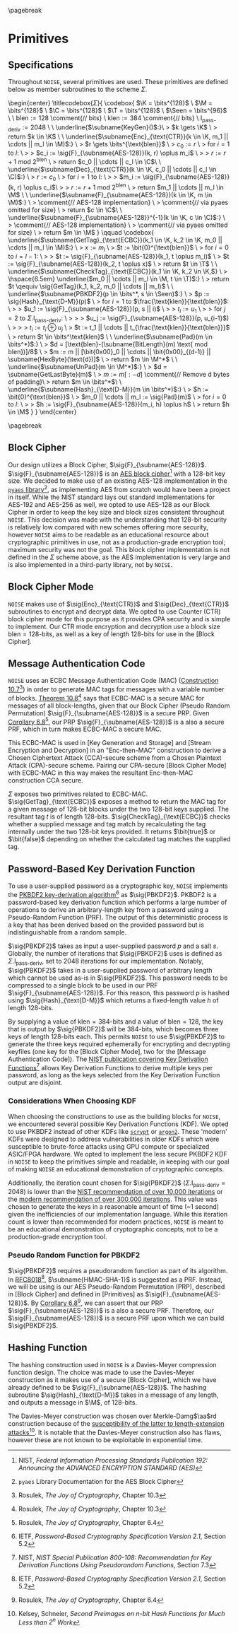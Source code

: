 \pagebreak

# Primitives

## Specifications

Throughout `NOISE`, several primitives are used. These primitives are defined below as member subroutines to the scheme $\Sigma$.

\begin{center}
  \titlecodebox{$\Sigma$}{
    \codebox{
      $\K = \bits^{128}$ \\
      $\M = \bits^{128}$ \\
      $\C = \bits^{128}$ \\
      $\T = \bits^{128}$ \\
      $\Seen = \bits^{96}$ \\
      \\
      $\text{blen} := 128$ \comment{// bits} \\
      $\text{klen} := 384$ \comment{// bits} \\
      $\text{I}_{\text{pass-deriv}} := 2048$ \\
      \\
      \underline{$\subname{KeyGen}()$:}\\
      \> $k \gets \K$ \\
      \> return $k \in \K$ \\
      \\
      \underline{$\subname{Enc}_{\text{CTR}}(k \in \K, m_1 || \cdots || m_l \in \M)$:} \\
      \> $r \gets \bits^{\text{blen}}$ \\
      \> $c_0 := r$ \\
      \> for $i = 1$ to $l$: \\
      \> \> $c_i := \sig{F}_{\subname{AES-128}}(k, r) \oplus m_i$ \\
      \> \> $r := r + 1 \text{ mod } 2^{\text{blen}}$ \\
      \> return $c_0 || \cdots || c_l \in \C$\\
      \\
      \underline{$\subname{Dec}_{\text{CTR}}(k \in \K, c_0 || \cdots || c_l \in \C)$:} \\
      \> $r := c_0$ \\
      \> for $i = 1$ to $l$: \\
      \> \> $m_i := \sig{F}_{\subname{AES-128}}(k, r) \oplus c_i$\\
      \> \> $r := r + 1 \text{ mod } 2^{\text{blen}}$ \\
      \> return $m_1 || \cdots || m_l \in \M$ \\
      \\
      \underline{$\subname{F}_{\subname{AES-128}}(k \in \K, m \in \M)$:} \\
      \> \comment{// AES-128 implementation} \\
      \> \comment{// via pyaes omitted for size} \\
      \> return $c \in \C$\\
      \\
      \underline{$\subname{F}_{\subname{AES-128}}^{-1}(k \in \K, c \in \C)$:} \\
      \> \comment{// AES-128 implementation} \\
      \> \comment{// via pyaes omitted for size} \\
      \> return $m \in \M$
    }
    \qquad
    \codebox{
      \underline{$\subname{GetTag}_{\text{ECBC}}(k_1 \in \K, k_2 \in \K, m_0 || \cdots || m_l \in \M)$:} \\
      \> $x := m_l$ \\
      \> $t := \bit{0}^{\text{blen}}$ \\
      \> for $i=0$ to $i = l-1$: \\
      \> \> $t := \sig{F}_{\subname{AES-128}}(k_1, t \oplus m_i)$ \\
      \> $t := \sig{F}_{\subname{AES-128}}(k_2, t \oplus x)$ \\
      \> return $t \in \T$ \\
      \\
      \underline{$\subname{CheckTag}_{\text{ECBC}}(k_1 \in \K, k_2 \in \K,$} \\
      \> \hspace{6.5em} \underline{$m_0 || \cdots || m_l \in \M, t \in \T)$:} \\
      \> return $t \qequiv \sig{GetTag}(k_1, k_2, m_0 || \cdots || m_l)$ \\
      \\
      \underline{$\subname{PBKDF2}(p \in \bits^*, s \in \Seen)$:} \\
      \> $p := \sig{Hash}_{\text{D-M}}(p)$ \\
      \> for $i = 1$ to $\frac{\text{klen}}{\text{blen}}$: \\
      \> \> $u_1 := \sig{F}_{\subname{AES-128}}(p, s || i)$ \\
      \> \> $t_i := u_1$ \\
      \> \> for $j = 2$ to $\Sigma.\text{I}_{\text{pass-deriv}}$: \\
      \> \> \> $u_j := \sig{F}_{\subname{AES-128}}(p, u_{i-1}$) \\
      \> \> \> $t_i := t_i \oplus u_j$ \\
      \> $t := t_1 || \cdots || t_{\frac{\text{klen}}{\text{blen}}}$ \\
      \> return $t \in \bits^\text{klen}$ \\
      \\
      \underline{$\subname{Pad}(m \in \bits^*)$:} \\
      \> $d = [\text{blen}-(\subname{BitLength}(m) \text{ mod blen})]/8$ \\
      \> $m := m || [\bit{0x00}_0 || \cdots || \bit{0x00}_{(d-1)} || \subname{HexByte}(\text{d})]$ \\
      \> return $m \in \M^*$ \\
      \\
      \underline{$\subname{UnPad}(m \in \M^*)$:} \\
      \> $d = \subname{GetLastByte}(m)$ \\
      \> $m := m[:-d]$ \comment{// Remove d bytes of padding}\\
      \> return $m \in \bits^*$\\
      \\
      \underline{$\subname{Hash}_{\text{D-M}}(m \in \bits^*)$:} \\
      \> $h := \bit{0}^{\text{blen}}$ \\
      \> $m_0 || \cdots || m_l := \sig{Pad}(m)$ \\
      \> for $i=0$ to $l$: \\
      \> \> $h := \sig{F}_{\subname{AES-128}}(m_i, h) \oplus h$ \\
      \> return $h \in \M$
    }
  }
\end{center}

\pagebreak

## Block Cipher

Our design utilizes a Block Cipher, $\sig{F}_{\subname{AES-128}}$. $\sig{F}_{\subname{AES-128}}$ is an [AES block cipher](https://nvlpubs.nist.gov/nistpubs/FIPS/NIST.FIPS.197.pdf)[^3.1] with a 128-bit key size. We decided to make use of an existing AES-128 implementation in the [`pyaes` library](https://github.com/ricmoo/pyaes#aes-block-cipher)[^3.2], as implementing AES from scratch would have been a project in itself. While the NIST standard lays out standard implementations for AES-192 and AES-256 as well, we opted to use AES-128 as our Block Cipher in order to keep the key size and block sizes consistent throughout `NOISE`. This decision was made with the understanding that 128-bit security is relatively low compared with new schemes offering more security, however `NOISE` aims to be readable as an educational resource about cryptographic primitives in use, not as a production-grade encryption tool; maximum security was not the goal. This block cipher implementation is not defined in the $\Sigma$ scheme above, as the AES implementation is very large and is also implemented in a third-party library, not by `NOISE`.

[^3.1]: NIST, *Federal Information Processing Standards Publication 192: Announcing the ADVANCED ENCRYPTION STANDARD (AES)*
[^3.2]: `pyaes` Library Documentation for the AES Block Cipher

## Block Cipher Mode

`NOISE` makes use of $\sig{Enc}_{\text{CTR}}$ and $\sig{Dec}_{\text{CTR}}$ subroutines to encrypt and decrypt data. We opted to use Counter (CTR) block cipher mode for this purpose as it provides CPA security and is simple to implement. Our CTR mode encryption and decryption use a block size $\text{blen} = 128$-bits, as well as a key of length 128-bits for use in the [Block Cipher].

## Message Authentication Code

`NOISE` uses an ECBC Message Authentication Code (MAC) ([Construction 10.7](https://joyofcryptography.com/pdf/book.pdf)[^3.3]) in order to generate MAC tags for messages with a variable number of blocks. [Theorem 10.8](https://joyofcryptography.com/pdf/book.pdf)[^3.4] says that ECBC-MAC is a secure MAC for messages of all block-lengths, given that our Block Cipher (Pseudo Random Permutation) $\sig{F}_{\subname{AES-128}}$ is a secure PRP. Given [Corollary 6.8](https://joyofcryptography.com/pdf/book.pdf#theorem.464)[^3.5], our PRP $\sig{F}_{\subname{AES-128}}$ is a also a secure PRF, which in turn makes ECBC-MAC a secure MAC.

This ECBC-MAC is used in [Key Generation and Storage] and [Stream Encryption and Decryption] in an "Enc-then-MAC" construction to derive a Chosen Ciphertext Attack (CCA)-secure scheme from a Chosen Plaintext Attack (CPA)-secure scheme. Pairing our CPA-secure [Block Cipher Mode] with ECBC-MAC in this way makes the resultant Enc-then-MAC construction CCA secure.

$\Sigma$ exposes two primitives related to ECBC-MAC. $\sig{GetTag}_{\text{ECBC}}$ exposes a method to return the MAC tag for a given message of 128-bit blocks under the two 128-bit keys supplied. The resultant tag $t$ is of length 128-bits. $\sig{CheckTag}_{\text{ECBC}}$ checks whether a supplied message and tag match by recalculating the tag internally under the two 128-bit keys provided. It returns $\bit{true}$ or $\bit{false}$ depending on whether the calculated tag matches the supplied tag.

[^3.3]: Rosulek, *The Joy of Cryptography*, Chapter 10.3
[^3.4]: Rosulek, *The Joy of Cryptography*, Chapter 10.3
[^3.5]: Rosulek, *The Joy of Cryptography*, Chapter 6.4

## Password-Based Key Derivation Function

To use a user-supplied password as a cryptographic key, `NOISE` implements the [PKBDF2 key-derivation algorithm](https://datatracker.ietf.org/doc/html/rfc8018#section-5.2)[^3.6] as $\sig{PBKDF2}$. PKBDF2 is a password-based key derivation function which performs a large number of operations to derive an arbitrary-length key from a password using a Pseudo-Random Function (PRF). The output of this deterministic process is a key that has been derived based on the provided password but is indistinguishable from a random sample.

$\sig{PBKDF2}$ takes as input a user-supplied password $p$ and a salt $s$. Globally, the number of iterations that $\sig{PBKDF2}$ uses is defined as $\Sigma.\text{I}_{\text{pass-deriv}}$, set to $2048$ iterations for our implementation. Notably, $\sig{PBKDF2}$ takes in a user-supplied password of arbitrary length which cannot be used as-is in $\sig{PBKDF2}$. This password needs to be compressed to a single block to be used in our PRF $\sig{F}_{\subname{AES-128}}$. For this reason, this password $p$ is hashed using $\sig{Hash}_{\text{D-M}}$ which returns a fixed-length value $h$ of length 128-bits.

By supplying a value of $\text{klen} = 384$-bits and a value of $\text{blen} = 128$, the key that is output by $\sig{PBKDF2}$ will be 384-bits, which becomes three keys of length 128-bits each. This permits `NOISE` to use $\sig{PBKDF2}$ to generate the three keys required ephemerally for encrypting and decrypting keyfiles (one key for the [Block Cipher Mode], two for the [Message Authentication Code]). The [NIST publication covering Key Derivation Functions](https://nvlpubs.nist.gov/nistpubs/Legacy/SP/nistspecialpublication800-108.pdf)[^3.7] allows Key Derivation Functions to derive multiple keys per password, as long as the keys selected from the Key Derivation Function output are disjoint.

[^3.6]: IETF, *Password-Based Cryptography Specification Version 2.1*, Section 5.2
[^3.7]: NIST, *NIST Special Publication 800-108: Recommendation for Key Derivation Functions Using Pseudorandom Functions*, Section 7.3

### Considerations When Choosing KDF

When choosing the constructions to use as the building blocks for `NOISE`, we encountered several possible Key Derivation Functions (KDF). We opted to use PKBDF2 instead of other KDFs like [`scrypt`](https://www.tarsnap.com/scrypt.html) or [`argon2`](https://github.com/P-H-C/phc-winner-argon2#argon2). These 'modern' KDFs were designed to address vulnerabilities in older KDFs which were susceptible to brute-force attacks using GPU compute or specialized ASIC/FPGA hardware. We opted to implement the less secure PKBDF2 KDF in `NOISE` to keep the primitives simple and readable, in keeping with our goal of making `NOISE` an educational demonstration of cryptographic concepts.

Additionally, the iteration count chosen for $\sig{PBKDF2}$ ($\Sigma.\text{I}_{\text{pass-deriv}} = 2048$) is lower than the [NIST recommendation of over 10,000 iterations](https://pages.nist.gov/800-63-3/sp800-63b.html#memsecretver) or the [modern recommendation of over 300,000 iterations](https://cheatsheetseries.owasp.org/cheatsheets/Password_Storage_Cheat_Sheet.html). This value was chosen to generate the keys in a reasonable amount of time (~1 second) given the inefficiencies of our implementation language. While this iteration count is lower than recommended for modern practices, `NOISE` is meant to be an educational demonstration of cryptographic concepts, not to be a production-grade encryption tool.

### Pseudo Random Function for PBKDF2

$\sig{PBKDF2}$ requires a pseudorandom function as part of its algorithm. In [RFC8018](https://datatracker.ietf.org/doc/html/rfc8018#section-5.2)[^3.9], $\subname{HMAC-SHA-1}$ is suggested as a PRF. Instead, we will be using is our AES Pseudo-Random Permutation (PRP), described in [Block Cipher] and defined in [Primitives] as $\sig{F}_{\subname{AES-128}}$. By [Corollary 6.8](https://joyofcryptography.com/pdf/book.pdf#theorem.464)[^3.10], we can assert that our PRP $\sig{F}_{\subname{AES-128}}$ is a also a secure PRF. Therefore, our $\sig{F}_{\subname{AES-128}}$ is a secure PRF upon which we can build $\sig{PBKDF2}$.

[^3.9]: IETF, *Password-Based Cryptography Specification Version 2.1*, Section 5.2
[^3.10]: Rosulek, *The Joy of Cryptography*, Chapter 6.4

## Hashing Function

The hashing construction used in `NOISE` is a Davies-Meyer compression function design. The choice was made to use the Davies-Meyer construction as it makes use of a secure [Block Cipher], which we have already defined to be $\sig{F}_{\subname{AES-128}}$. The hashing subroutine $\sig{Hash}_{\text{D-M}}$ takes in a message of any length, and outputs a message in $\M$, of 128-bits.

The Davies-Meyer construction was chosen over Merkle-Damg$\aa$rd construction because of the [susceptibility of the latter to length-extension attacks](https://eprint.iacr.org/2004/304.pdf)[^3.11]. It is notable that the Davies-Meyer construction also has flaws, however these are not known to be exploitable in exponential time.

[^3.11]: Kelsey, Schneier, *Second Preimages on n-bit Hash Functions for Much Less than $2^n$ Work*
